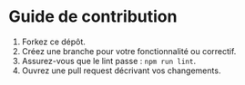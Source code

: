 # Guide de contribution

1. Forkez ce dépôt.
2. Créez une branche pour votre fonctionnalité ou correctif.
3. Assurez-vous que le lint passe : `npm run lint`.
4. Ouvrez une pull request décrivant vos changements.
